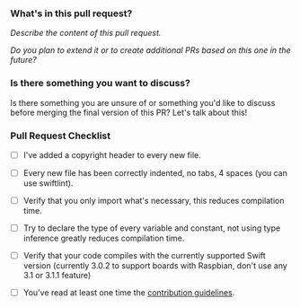 
### What's in this pull request?

_Describe the content of this pull request._

_Do you plan to extend it or to create additional PRs based on this one in the future?_


### Is there something you want to discuss?

Is there something you are unsure of or something you'd like to discuss before merging the final version of this PR? Let's talk about this!

### Pull Request Checklist

- [ ] I've added a copyright header to every new file.
- [ ] Every new file has been correctly indented, no tabs, 4 spaces (you can use swiftlint).
- [ ] Verify that you only import what's necessary, this reduces compilation time.
- [ ] Try to declare the type of every variable and constant, not using type inference greatly reduces compilation time.
- [ ] Verify that your code compiles with the currently supported Swift version (currently 3.0.2 to support boards with Raspbian, don't use any 3.1 or 3.1.1 feature)
- [ ] You've read at least one time the [contribution guidelines](https://github.com/uraimo/SwiftyGPIO/blob/master/CONTRIBUTING.md).


